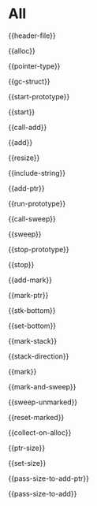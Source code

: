 # All

{{header-file}}

{{alloc}}

{{pointer-type}}

{{gc-struct}}

{{start-prototype}}

{{start}}

{{call-add}}

{{add}}

{{resize}}

{{include-string}}

{{add-ptr}}

{{run-prototype}}

{{call-sweep}}

{{sweep}}

{{stop-prototype}}

{{stop}}

{{add-mark}}

{{mark-ptr}}

{{stk-bottom}}

{{set-bottom}}

{{mark-stack}}

{{stack-direction}}

{{mark}}

{{mark-and-sweep}}

{{sweep-unmarked}}

{{reset-marked}}

{{collect-on-alloc}}

{{ptr-size}}

{{set-size}}

{{pass-size-to-add-ptr}}

{{pass-size-to-add}}
